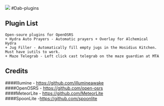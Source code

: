 ![](https://imgur.com/Ebo1OP6.gif)
#Dab-plugins

## Plugin List
```
Open-soure plugins for OpenOSRS
+ Hydra Auto Prayers - Automatic prayers + Overlay for Alchemical Hydra
+ Jug Filler - Automatically fill empty jugs in the Hosidius Kitchen. Must have iutils to work.
+ Maze Telegrab - Left click cast telegrab on the maze guardian at MTA
```

## Credits 
####Illumine - https://github.com/illumineawake <br>
####OpenOSRS - https://github.com/open-osrs <br>
####MeteorLite - https://github.com/MeteorLite <br>
####SpoonLite -https://github.com/spoonlite